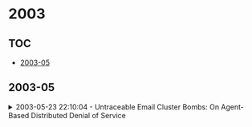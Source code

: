 # 2003

## TOC

- [2003-05](#2003-05)

## 2003-05

<details>

<summary>2003-05-23 22:10:04 - Untraceable Email Cluster Bombs: On Agent-Based Distributed Denial of Service</summary>

- *Markus Jakobsson, Filippo Menczer*

- `0305042v1` - [abs](http://arxiv.org/abs/0305042v1) - [pdf](http://arxiv.org/pdf/cs/0305042v1)

> We uncover a vulnerability that allows for an attacker to perform an email-based attack on selected victims, using only standard scripts and agents. What differentiates the attack we describe from other, already known forms of distributed denial of service (DDoS) attacks is that an attacker does not need to infiltrate the network in any manner -- as is normally required to launch a DDoS attack. Thus, we see this type of attack as a poor man's DDoS. Not only is the attack easy to mount, but it is also almost impossible to trace back to the perpetrator. Along with descriptions of our attack, we demonstrate its destructive potential with (limited and contained) experimental results. We illustrate the potential impact of our attack by describing how an attacker can disable an email account by flooding its inbox; block competition during on-line auctions; harm competitors with an on-line presence; disrupt phone service to a given victim; cheat in SMS-based games; disconnect mobile corporate leaders from their networks; and disrupt electronic elections. Finally, we propose a set of countermeasures that are light-weight, do not require modifications to the infrastructure, and can be deployed in a gradual manner.

</details>

